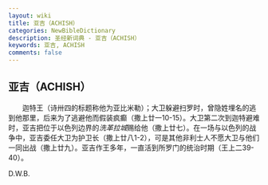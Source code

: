 ```yaml
---
layout: wiki
title: 亚吉（ACHISH）
categories: NewBibleDictionary
description: 圣经新词典 - 亚吉（ACHISH）
keywords: 亚吉, ACHISH
comments: false
---
```


## 亚吉（ACHISH）

　　迦特王（诗卅四的标题称他为亚比米勒）；大卫躲避扫罗时，曾隐姓埋名的逃到他那里，后来为了逃避他而假装疯癫（撒上廿一10-15）。大卫第二次到迦特避难时，亚吉把位于以色列边界的*洗革拉城*赐给他（撒上廿七）。在一场与以色列的战争中，亚吉委任大卫为护卫长（撒上廿八1-2），可是其他非利士人不愿大卫与他们一同出战（撒上廿九）。亚吉作王多年，一直活到所罗门的统治时期（王上二39-40）。

D.W.B.

